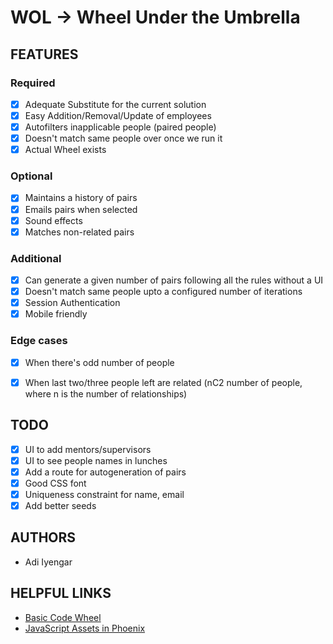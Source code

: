 # WOL -> Wheel Under the Umbrella

## FEATURES

### Required

- [x] Adequate Substitute for the current solution
- [x] Easy Addition/Removal/Update of employees
- [x] Autofilters inapplicable people (paired people)
- [x] Doesn't match same people over once we run it
- [x] Actual Wheel exists

### Optional

- [x] Maintains a history of pairs
- [x] Emails pairs when selected
- [x] Sound effects
- [x] Matches non-related pairs

### Additional

- [x] Can generate a given number of pairs following all the rules without a UI
- [x] Doesn't match same people upto a configured number of iterations
- [x] Session Authentication
- [x] Mobile friendly

### Edge cases

- [x] When there's odd number of people
- [x] When last two/three people left are related (nC2 number of people, where n is the number of relationships)


## TODO

- [x] UI to add mentors/supervisors
- [x] UI to see people names in lunches
- [x] Add a route for autogeneration of pairs
- [x] Good CSS font
- [x] Uniqueness constraint for name, email
- [x] Add better seeds

## AUTHORS

- Adi Iyengar


## HELPFUL LINKS

- [Basic Code Wheel](http://dougtesting.net/winwheel/examples/basic_code_wheel)
- [JavaScript Assets in Phoenix](https://elixirforum.com/t/javascript-assets-in-phoenix/3364)
